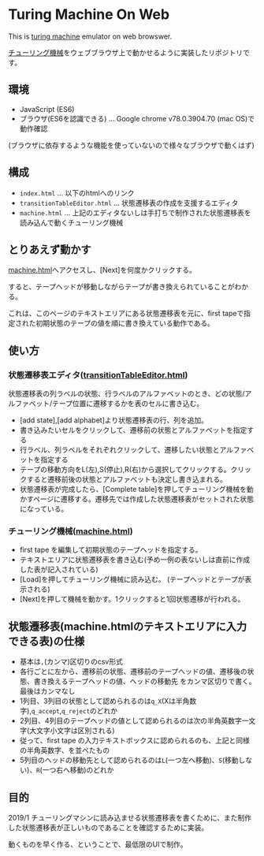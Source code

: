 # Turing Machine On Web

This is [turing machine](https://en.wikipedia.org/wiki/Turing_machine) emulator on web browswer.

[チューリング機械](https://ja.wikipedia.org/wiki/%E3%83%81%E3%83%A5%E3%83%BC%E3%83%AA%E3%83%B3%E3%82%B0%E3%83%9E%E3%82%B7%E3%83%B3)をウェブブラウザ上で動かせるように実装したリポジトリです。


## 環境

- JavaScript (ES6)
- ブラウザ(ES6を認識できる) ... Google chrome v78.0.3904.70 (mac OS)で動作確認

(ブラウザに依存するような機能を使っていないので様々なブラウザで動くはず)

## 構成

- `index.html` ... 以下のhtmlへのリンク
- `transitionTableEditor.html` ... 状態遷移表の作成を支援するエディタ
- `machine.html` ... 上記のエディタないしは手打ちで制作された状態遷移表を読み込んで動くチューリング機械

## とりあえず動かす

[machine.html](https://basd4g.github.io/TuringMachineOnWeb/machine.html)へアクセスし、[Next]を何度かクリックする。

すると、テープヘッドが移動しながらテープが書き換えられていることがわかる。

これは、このページのテキストエリアにある状態遷移表を元に、first tapeで指定された初期状態のテープの値を順に書き換えている動作である。


## 使い方

### 状態遷移表エディタ([transitionTableEditor.html](https://basd4g.github.io/TuringMachineOnWeb/transitionTableEditor.html))

状態遷移表の列ラベルの状態、行ラベルのアルファベットのとき、どの状態/アルファベット/テープ位置に遷移するかを表のセルに書き込む。

- [add state],[add alphabet]より状態遷移表の行、列を追加。
- 書き込みたいセルをクリックして、遷移前の状態とアルファベットを指定する
- 行ラベル、列ラベルをそれぞれクリックして、遷移したい状態とアルファベットを指定する
- テープの移動方向をL(左),S(停止),R(右)から選択してクリックする。クリックすると遷移前後の状態とアルファベットも決定し書き込まれる。
- 状態遷移表が完成したら、[Complete table]を押してチューリング機械を動かすページに遷移する。遷移先では作成した状態遷移表がセットされた状態になっている。

### チューリング機械([machine.html](https://basd4g.github.io/TuringMachineOnWeb/machine.html))

- first tape を編集して初期状態のテープヘッドを指定する。
- テキストエリアに状態遷移表を書き込む(予め一例の表ないしは直前に作成した表が記入されている)
- [Load]を押してチューリング機械に読み込む。 (テープヘッドとテープが表示される)
- [Next]を押して機械を動かす。1クリックすると1回状態遷移が行われる。

## 状態遷移表(machine.htmlのテキストエリアに入力できる表)の仕様

- 基本は`,`(カンマ)区切りのcsv形式
- 各行ごとに左から、遷移前の状態、遷移前のテープヘッドの値、遷移後の状態、書き換えるテープヘッドの値、ヘッドの移動先 をカンマ区切りで書く。最後はカンマなし
- 1列目、3列目の状態として認められるのは`q_X`(Xは半角数字),`q_accept`,`q_reject`のどれか
- 2列目、4列目のテープヘッドの値として認められるのは次の半角英数字一文字(大文字小文字は区別される)
- 従って、first tape の入力テキストボックスに認められるのも、上記と同様の半角英数字、を並べたもの
- 5列目のヘッドの移動先として認められるのは`L`(一つ左へ移動)、`S`(移動しない)、`R`(一つ右へ移動)のどれか

## 目的

2019/1 チューリングマシンに読み込ませる状態遷移表を書くために、また制作した状態遷移表が正しいものであることを確認するために実装。

動くものを早く作る、ということで、最低限のUIで制作。


